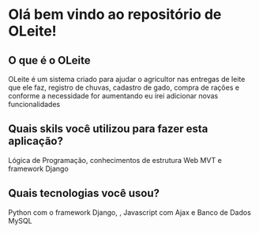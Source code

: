 # Olá bem vindo ao repositório de OLeite!

## O que é o OLeite
OLeite é um sistema criado para ajudar o agricultor nas entregas de leite que ele faz, registro de chuvas, cadastro de gado, compra de rações e conforme a necessidade for aumentando eu irei adicionar novas funcionalidades

## Quais skils você utilizou para fazer esta aplicação?
Lógica de Programação, conhecimentos de estrutura Web MVT e framework Django

## Quais tecnologias você usou?
Python com o framework Django, , Javascript com Ajax e Banco de Dados MySQL